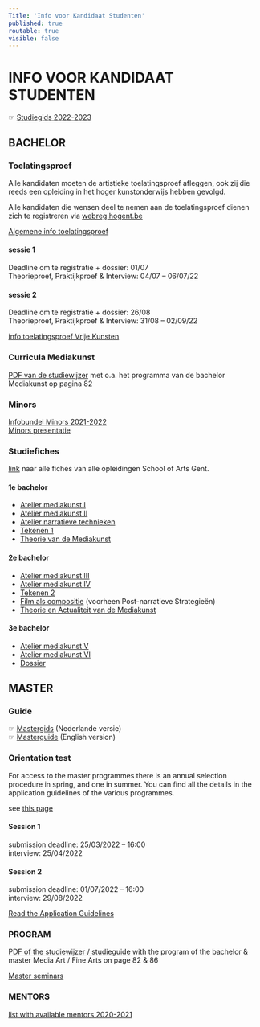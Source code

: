 ```yaml
---
Title: 'Info voor Kandidaat Studenten'
published: true
routable: true
visible: false
---
```


# INFO VOOR KANDIDAAT STUDENTEN
☞ [Studiegids 2022-2023](https://schoolofartsgent.be/wp-content/uploads/2021/12/2223_Studiewijzer.pdf)

## BACHELOR

### Toelatingsproef
Alle kandidaten moeten de artistieke toelatingsproef afleggen, ook zij die reeds een opleiding in het hoger kunstonderwijs hebben gevolgd.

Alle kandidaten die wensen deel te nemen aan de toelatingsproef dienen zich te registreren via [webreg.hogent.be](https://webreg.hogent.be/)

[Algemene info toelatingsproef](https://schoolofartsgent.be/nl/onderwijs/toelatings-en-orienteringsproeven/)

#### sessie 1
Deadline om te registratie + dossier: 01/07     
Theorieproef, Praktijkproef & Interview: 04/07 – 06/07/22    

#### sessie 2
Deadline om te registratie + dossier: 26/08     
Theorieproef, Praktijkproef & Interview: 31/08 – 02/09/22    

[info toelatingsproef Vrije Kunsten](https://schoolofartsgent.be/nl/onderwijs/toelatings-en-orienteringsproeven/academische-bachelor/vrije-kunsten/)

### Curricula Mediakunst
[PDF van de studiewijzer](https://schoolofartsgent.be/wp-content/uploads/2021/12/2223_Studiewijzer.pdf) met o.a. het programma van de bachelor Mediakunst op pagina 82

### Minors
[Infobundel Minors 2021-2022](http://docs.schoolofarts.be/documenten/Minors%20en%20keuzevakken/Informatiebundel%20Minors%202021-2022.doc)    
[Minors presentatie](http://www.docs.schoolofarts.be/documenten/Minors%20en%20keuzevakken/Infosessie%20minor%20keuzepakket%202021-2022_met%20audio.pptx)

### Studiefiches
[link](https://www.hogent.be/studiefiches/) naar alle fiches van alle opleidingen School of Arts Gent.

####  1e bachelor
* [Atelier mediakunst I](https://bamaflexweb.hogent.be/BMFUIDetailxOLOD.aspx?a=128852&b=5&c=1)
* [Atelier mediakunst II](https://bamaflexweb.hogent.be/BMFUIDetailxOLOD.aspx?a=128853&b=5&c=1)
* [Atelier narratieve technieken](https://bamaflexweb.hogent.be/BMFUIDetailxOLOD.aspx?a=128680&b=5&c=1)
* [Tekenen 1](https://bamaflexweb.hogent.be/BMFUIDetailxOLOD.aspx?a=128834&b=5&c=1)
* [Theorie van de Mediakunst](https://bamaflexweb.hogent.be/BMFUIDetailxOLOD.aspx?a=128740&b=5&c=1)

#### 2e bachelor
* [Atelier mediakunst III](https://bamaflexweb.hogent.be/BMFUIDetailxOLOD.aspx?a=128854&b=5&c=1)
* [Atelier mediakunst IV](https://bamaflexweb.hogent.be/BMFUIDetailxOLOD.aspx?a=128855&b=5&c=1)
* [Tekenen 2](https://bamaflexweb.hogent.be/BMFUIDetailxOLOD.aspx?a=128835&b=5&c=1)
* [Film als compositie](https://bamaflexweb.hogent.be/BMFUIDetailxOLOD.aspx?a=140689&b=5&c=1) (voorheen Post-narratieve Strategieën)
* [Theorie en Actualiteit van de Mediakunst](https://bamaflexweb.hogent.be/BMFUIDetailxOLOD.aspx?a=128738&b=5&c=1)

#### 3e bachelor
* [Atelier mediakunst V](https://bamaflexweb.hogent.be/BMFUIDetailxOLOD.aspx?a=128850&b=5&c=1)
* [Atelier mediakunst VI](https://bamaflexweb.hogent.be/BMFUIDetailxOLOD.aspx?a=128851&b=5&c=1)
* [Dossier](https://bamaflexweb.hogent.be/BMFUIDetailxOLOD.aspx?a=128709&b=5&c=1)


## MASTER

### Guide
☞ [Mastergids](http://www.docs.schoolofarts.be/documenten/Master/Mastergids%202122.pdf) (Nederlande versie)    
☞ [Masterguide](http://docs.schoolofarts.be/documenten/Master/Master%20Guidelines%20Visual%20and%20Audiovisual%20Arts%202122.pdf) (English version)

### Orientation test
For access to the master programmes there is an annual selection procedure in spring, and one in summer. You can find all the details in the application guidelines of the various programmes.

see [this page](https://schoolofartsgent.be/2021/onderwijs/toelatings-en-orienteringsproeven/master/?lang=en)

#### Session 1
submission deadline: 25/03/2022 – 16:00    
interview: 25/04/2022

#### Session 2
submission deadline: 01/07/2022 – 16:00    
interview: 29/08/2022

[Read the Application Guidelines](http://docs.schoolofarts.be/documenten/INFO%20EN%20HANDLEIDINGEN/Admission_procedures_masters/AGL_VAVD.pdf)

### PROGRAM
[PDF of the studiewijzer / studieguide](https://schoolofartsgent.be/wp-content/uploads/2021/12/2223_Studiewijzer.pdf) with the program of the bachelor & master Media Art / Fine Arts on page 82 & 86    

[Master seminars](http://docs.schoolofarts.be/documenten/Master/Infobundel%20Masterseminaries-%20information%20Master%20Seminars%202021-2022.pdf)


### MENTORS
[list with available mentors 2020-2021](http://docs.schoolofarts.be/documenten/Master/Mentorengids%202021-2022.pdf)

